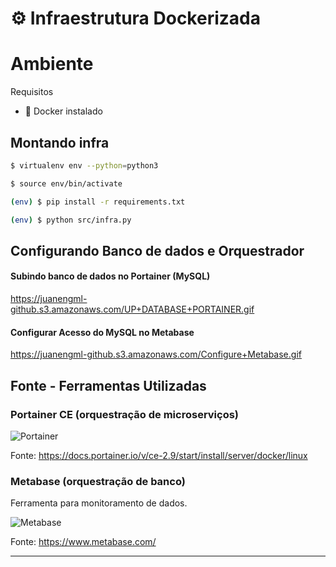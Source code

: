 # ⚙️ Infraestrutura Dockerizada 

# Ambiente 

Requisitos

- 🐳 Docker instalado


## Montando infra 
``` bash
$ virtualenv env --python=python3

$ source env/bin/activate  

(env) $ pip install -r requirements.txt 

(env) $ python src/infra.py 

```
## Configurando Banco de dados e Orquestrador 

#### Subindo banco de dados no Portainer (MySQL)


https://juanengml-github.s3.amazonaws.com/UP+DATABASE+PORTAINER.gif



#### Configurar Acesso do MySQL no Metabase 

https://juanengml-github.s3.amazonaws.com/Configure+Metabase.gif




## Fonte - Ferramentas Utilizadas 

### Portainer CE (orquestração de microserviços) 

![Portainer](https://media-exp1.licdn.com/dms/image/C5112AQFrlut0AkEykw/article-inline_image-shrink_1000_1488/0/1541068458082?e=1642032000&v=beta&t=qQnplESdqvDpNccgiCBFI6ueUU8Zq4PPfiaWKxkBMXM)

Fonte: https://docs.portainer.io/v/ce-2.9/start/install/server/docker/linux


### Metabase (orquestração de banco)

Ferramenta para monitoramento de dados.

![Metabase](https://www.metabase.com/images/posts/metabase-0.40/editing-dashboard.gif)

Fonte: https://www.metabase.com/




---
